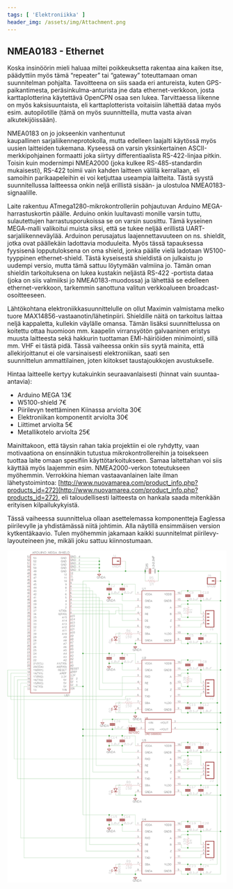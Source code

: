 ```yaml
---
tags: [ 'Elektroniikka' ]
header_img: /assets/img/Attachment.png
---
```


## NMEA0183 - Ethernet

Koska insinöörin mieli haluaa miltei poikkeuksetta rakentaa aina kaiken itse, päädyttiin myös tämä “repeater” tai “gateway” toteuttamaan oman suunnitelman pohjalta. Tavoitteena on siis saada eri antureista, kuten GPS-paikantimesta, peräsinkulma-anturista jne data ethernet-verkkoon, josta karttaplotterina käytettävä OpenCPN osaa sen lukea. Tarvittaessa liikenne on myös kaksisuuntaista, eli karttaplotterista voitaisiin lähettää dataa myös esim. autopilotille (tämä on myös suunnitteilla, mutta vasta aivan alkutekijöissään).

NMEA0183 on jo jokseenkin vanhentunut kaupallinen sarjaliikenneprotokolla, mutta edelleen laajalti käytössä myös uusien laitteiden tukemana. Kyseessä on varsin yksinkertainen ASCII-merkkipohjainen formaatti joka siirtyy differentiaalista RS-422-linjaa pitkin. Toisin kuin modernimpi NMEA2000 (joka kulkee RS-485-standardin mukaisesti), RS-422 toimii vain kahden laitteen välillä kerrallaan, eli samoihin parikaapeleihin ei voi ketjuttaa useampia laitteita. Tästä syystä suunnitellussa laitteessa onkin neljä erillistä sisään- ja ulostuloa NMEA0183-signaalille.

Laite rakentuu ATmega1280-mikrokontrolleriin pohjautuvan Arduino MEGA-harrastuskortin päälle. Arduino onkin luultavasti monille varsin tuttu, sulautettujen harrastusporukoissa se on varsin suosittu. Tämä kyseinen MEGA-malli valikoitui muista siksi, että se tukee neljää erillistä UART-sarjaliikenneväylää. Arduinon perusajatus laajennettavuuteen on ns. shieldit, jotka ovat päällekäin ladottavia moduuleita. Myös tässä tapauksessa fyysisenä lopputuloksena on oma shield, jonka päälle vielä ladotaan W5100-tyyppinen ethernet-shield. Tästä kyseisestä shieldistä on julkaistu jo uudempi versio, mutta tämä sattuu löytymään valmiina jo. Tämän oman shieldin tarkoituksena on lukea kustakin neljästä RS-422 -portista dataa (joka on siis valmiiksi jo NMEA0183-muodossa) ja lähettää se edelleen ethernet-verkkoon, tarkemmin sanottuna valitun verkkoalueen broadcast-osoitteeseen.

Lähtökohtana elektroniikkasuunnittelulle on ollut Maximin valmistama melko tuore MAX14856-vastaanotin/lähetinpiiri. Shieldille näitä on tarkoitus laittaa neljä kappaletta, kullekin väylälle omansa. Tämän lisäksi suunnittelussa on koitettu ottaa huomioon mm. kaapelin virransyötön galvaaninen eristys muusta laitteesta sekä hakkurin tuottaman EMI-häiriöiden minimointi, sillä mm. VHF ei tästä pidä. Tässä vaiheessa onkin siis syytä mainita, että allekirjoittanut ei ole varsinaisesti elektroniikan, saati sen suunnittelun ammattilainen, joten kiitokset taustajoukkojen avustukselle.

Hintaa laitteelle kertyy kutakuinkin seuraavanlaisesti (hinnat vain suuntaa-antavia):

- Arduino MEGA 13€
- W5100-shield 7€
- Piirilevyn teettäminen Kiinassa arviolta 30€
- Elektroniikan komponentit arviolta 30€
- Liittimet arviolta 5€
- Metallikotelo arviolta 25€

Mainittakoon, että täysin rahan takia projektiin ei ole ryhdytty, vaan motivaationa on ensinnäkin tutustua mikrokontrollereihin ja toisekseen tuottaa laite omaan spesifiin käyttötarkoitukseen. Samaa laitettahan voi siis käyttää myös laajemmin esim. NMEA2000-verkon toteutukseen myöhemmin. Verrokkina hieman vastaavanlainen laite ilman lähetystoimintoa: [http://www.nuovamarea.com/product_info.php?products_id=272](http://www.nuovamarea.com/product_info.php?products_id=272), eli taloudellisesti laitteesta on hankala saada mitenkään erityisen kilpailukykyistä.

Tässä vaiheessa suunnittelua ollaan asettelemassa komponentteja Eaglessa piirilevylle ja yhdistämässä niitä johtimin. Alla näytillä ensimmäisen version kytkentäkaavio. Tulen myöhemmin jakamaan kaikki suunnitelmat piirilevy-layouteineen jne, mikäli joku sattuu kiinnostumaan.

![Attachment.png](/assets/img/Attachment.png)
